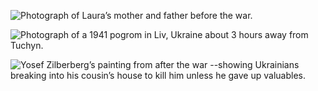 ![Photograph of Laura’s mother and father before the war.](/images/02/chumot_house_03.jpg "Photograph of Laura’s mother and father before the war.")

![Photograph of a 1941 pogrom in Liv, Ukraine about 3 hours away from Tuchyn.](/images/02/chumot_house_02.jpg "Photograph of a 1941 pogrom in Liv, Ukraine about 3 hours away from Tuchyn.") 

![Yosef Zilberberg’s painting from after the war --showing Ukrainians breaking into his cousin’s house to kill him unless he gave up valuables.](/images/02/chumot_house_01.jpg "Yosef Zilberberg’s painting from after the war --showing Ukrainians breaking into his cousin’s house to kill him unless he gave up valuables.") 